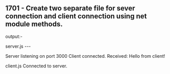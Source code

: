 ## 1701 - Create two separate file for sever connection and client connection using net module methods.
output:-

server.js ---

Server listening on port 3000
Client connected.
Received: Hello from client!

client.js
Connected to server.
